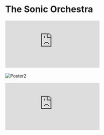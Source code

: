 # The Sonic Orchestra

![Poster](https://github.com/CSCI-462-01-2020/temp_name/blob/master/temp_name_poster.pdf)

![Poster2](https://i.imgur.com/XIBhxEn.jpg)

![Abstract](https://github.com/CSCI-462-01-2020/temp_name/blob/master/temp_name_abstract.pdf)
